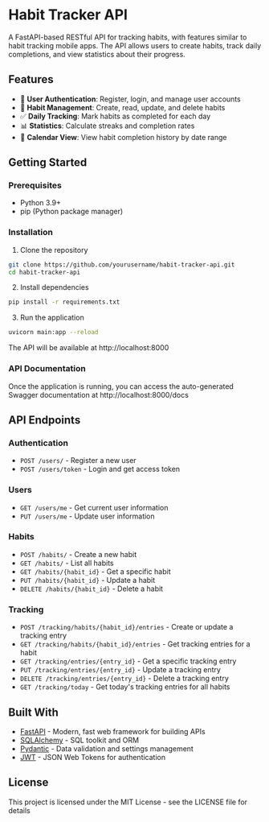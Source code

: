 # Habit Tracker API

A FastAPI-based RESTful API for tracking habits, with features similar to habit tracking mobile apps. The API allows users to create habits, track daily completions, and view statistics about their progress.

## Features

- 👤 **User Authentication**: Register, login, and manage user accounts
- 📝 **Habit Management**: Create, read, update, and delete habits
- ✅ **Daily Tracking**: Mark habits as completed for each day
- 📊 **Statistics**: Calculate streaks and completion rates
- 📆 **Calendar View**: View habit completion history by date range

## Getting Started

### Prerequisites

- Python 3.9+
- pip (Python package manager)

### Installation

1. Clone the repository
```bash
git clone https://github.com/yourusername/habit-tracker-api.git
cd habit-tracker-api
```

2. Install dependencies
```bash
pip install -r requirements.txt
```

3. Run the application
```bash
uvicorn main:app --reload
```

The API will be available at http://localhost:8000

### API Documentation

Once the application is running, you can access the auto-generated Swagger documentation at http://localhost:8000/docs

## API Endpoints

### Authentication
- `POST /users/` - Register a new user
- `POST /users/token` - Login and get access token

### Users
- `GET /users/me` - Get current user information
- `PUT /users/me` - Update user information

### Habits
- `POST /habits/` - Create a new habit
- `GET /habits/` - List all habits
- `GET /habits/{habit_id}` - Get a specific habit
- `PUT /habits/{habit_id}` - Update a habit
- `DELETE /habits/{habit_id}` - Delete a habit

### Tracking
- `POST /tracking/habits/{habit_id}/entries` - Create or update a tracking entry
- `GET /tracking/habits/{habit_id}/entries` - Get tracking entries for a habit
- `GET /tracking/entries/{entry_id}` - Get a specific tracking entry
- `PUT /tracking/entries/{entry_id}` - Update a tracking entry
- `DELETE /tracking/entries/{entry_id}` - Delete a tracking entry
- `GET /tracking/today` - Get today's tracking entries for all habits

## Built With

- [FastAPI](https://fastapi.tiangolo.com/) - Modern, fast web framework for building APIs
- [SQLAlchemy](https://www.sqlalchemy.org/) - SQL toolkit and ORM
- [Pydantic](https://pydantic-docs.helpmanual.io/) - Data validation and settings management
- [JWT](https://jwt.io/) - JSON Web Tokens for authentication

## License

This project is licensed under the MIT License - see the LICENSE file for details 